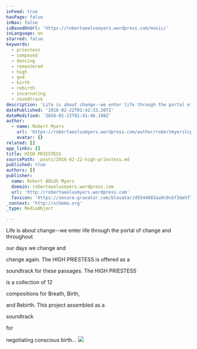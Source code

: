 ```yaml
---
inFeed: true
hasPage: false
inNav: false
isBasedOnUrl: 'https://robertaeolusmyers.wordpress.com/music/'
inLanguage: en
starred: false
keywords:
  - priestess
  - composed
  - dancing
  - remastered
  - high
  - god
  - birth
  - rebirth
  - incarnating
  - soundtrack
description: 'Life is about change--we enter life through the portal of change and throughout our days we change and change again. The HIGH PRIESTESS is offered as a soundtrack for these passages. The HIGH PRIESTESS is a collection of 12 compositions for Breath, Birth, and Rebirth. This project assembled as a soundtrack for negotiating conscious birth...'
datePublished: '2016-02-22T01:42:33.207Z'
dateModified: '2016-02-22T01:41:46.198Z'
author:
  - name: Robert Myers
    url: 'https://robertaeolusmyers.wordpress.com/author/robertmyerslcpc/'
    avatar: {}
related: []
app_links: []
title: HIGH PRIESTESS
sourcePath: _posts/2016-02-22-high-priestess.md
published: true
authors: []
publisher:
  name: Robert ÆOLUS Myers
  domain: robertaeolusmyers.wordpress.com
  url: 'http://robertaeolusmyers.wordpress.com'
  favicon: 'https://secure.gravatar.com/blavatar/d5544683aa9c0cbf3de5f74cce82da37?s=16'
_context: 'http://schema.org'
_type: MediaObject

---
```

Life is about change--we enter life through the portal of change and throughout

our days we change and

change again. The HIGH PRIESTESS is offered as a

soundtrack for these passages. The HIGH PRIESTESS

is a collection of 12

compositions for Breath, Birth,

and Rebirth. This project assembled as a

soundtrack

for

negotiating conscious birth...
![](https://the-grid-user-content.s3-us-west-2.amazonaws.com/c3d01c5f-107d-456e-afbd-78e49998d729.jpg)